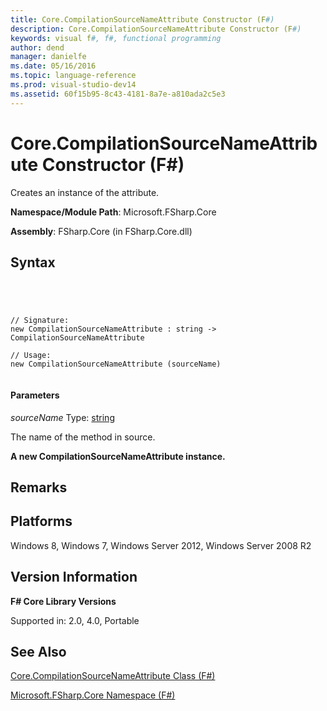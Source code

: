 ```yaml
---
title: Core.CompilationSourceNameAttribute Constructor (F#)
description: Core.CompilationSourceNameAttribute Constructor (F#)
keywords: visual f#, f#, functional programming
author: dend
manager: danielfe
ms.date: 05/16/2016
ms.topic: language-reference
ms.prod: visual-studio-dev14
ms.assetid: 60f15b95-8c43-4181-8a7e-a810ada2c5e3 
---
```


# Core.CompilationSourceNameAttribute Constructor (F#)

Creates an instance of the attribute.

**Namespace/Module Path**: Microsoft.FSharp.Core

**Assembly**: FSharp.Core (in FSharp.Core.dll)


## Syntax



```




// Signature:
new CompilationSourceNameAttribute : string -> CompilationSourceNameAttribute

// Usage:
new CompilationSourceNameAttribute (sourceName)


```





#### Parameters
*sourceName*
Type: [string](http://msdn.microsoft.com/en-us/library/12b97856-ec80-4f70-a018-afb0753f755a)


The name of the method in source.



**A new CompilationSourceNameAttribute instance.**
## Remarks

## Platforms
Windows 8, Windows 7, Windows Server 2012, Windows Server 2008 R2


## Version Information
**F# Core Library Versions**

Supported in: 2.0, 4.0, Portable




## See Also
[Core.CompilationSourceNameAttribute Class &#40;F&#35;&#41;](Core.CompilationSourceNameAttribute-Class-%5BFSharp%5D.md)

[Microsoft.FSharp.Core Namespace &#40;F&#35;&#41;](Microsoft.FSharp.Core-Namespace-%5BFSharp%5D.md)

